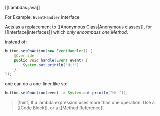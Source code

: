 [[Lambdas.java]]

For Example: `EventHandler` interface

Acts as a replacement to [[Anonymous Class|Anonymous classes]], for [[Interface|interfaces]] which _only encompass one Method_.

instead of:
```java
button.setOnAction(new EventHandler() {
	@Override
	public void handle(Event event) {
		System.out.println("Hi!")
	}
});
```
one can do a one-liner like so:
```java
button.setOnAction(event -> System.out.println("Hi!"));
```

> [!hint] If a lambda expression uses more than one operation: Use a [[Code Block]], or a [[Method Reference]]

